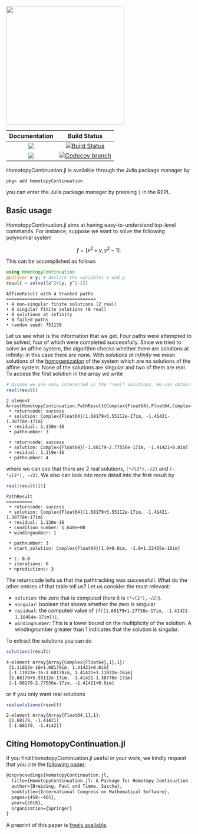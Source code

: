 <img src="https://i.imgur.com/8ycOn14.png" width="320px">

| **Documentation** | **Build Status** |
|:-----------------:|:----------------:|
| [![][docs-stable-img]][docs-stable-url] | [![Build Status][build-img]][build-url] |
| [![][docs-dev-img]][docs-dev-url] | [![Codecov branch][codecov-img]][codecov-url]|

HomotopyContinuation.jl is available through the Julia package manager by


```julia-repl
pkg> add HomotopyContinuation
```


you can enter the Julia package manager by pressing `]` in the REPL.


## Basic usage

HomotopyContinuation.jl aims at having easy-to-understand top-level commands. For instance, suppose we want to solve the following polynomial system

```math
f= [x^2+y, y^2-1].  
```


This can be accomplished as follows


```julia
using HomotopyContinuation
@polyvar x y; # declare the variables x and y
result = solve([x^2+2y, y^2-2])
```

```
AffineResult with 4 tracked paths
==================================
• 4 non-singular finite solutions (2 real)
• 0 singular finite solutions (0 real)
• 0 solutions at infinity
• 0 failed paths
• random seed: 751138
```


Let us see what is the information that we get. Four paths were attempted to be solved, four of which were completed successfully. Since we tried to solve an affine system, the algorithm checks whether there are solutions at infinity: in this case there are none. With *solutions at infinity* we mean solutions of the [homogenization](https://en.wikipedia.org/wiki/Homogeneous_polynomial#Homogenization) of the system which are no solutions of the affine system. None of the solutions are singular and two of them are real. To access the first solution in the array we write


```julia
# Assume we are only interested in the *real* solutions. We can obtain these by
real(result)
```

```
2-element Array{HomotopyContinuation.PathResult{Complex{Float64},Float64,Complex{Float64}},1}:
 • returncode: success
 • solution: Complex{Float64}[1.68179+5.55112e-17im, -1.41421-1.38778e-17im]
 • residual: 1.130e-16
 • pathnumber: 3

 • returncode: success
 • solution: Complex{Float64}[-1.68179-2.77556e-17im, -1.41421+0.0im]
 • residual: 1.119e-16
 • pathnumber: 4
```


where we can see that there are 2 real solutions, `(⁴√(2³),-√2)` and `(-⁴√(2³), -√2)`. We also can look into more detail into the first result by


```julia
real(result)[1]
```

```
PathResult
==========
 • returncode: success
 • solution: Complex{Float64}[1.68179+5.55112e-17im, -1.41421-1.38778e-17im]
 • residual: 1.130e-16
 • condition_number: 1.640e+00
 • windingnumber: 1

 • pathnumber: 3
 • start_solution: Complex{Float64}[1.0+0.0im, -1.0+1.22465e-16im]

 • t: 0.0
 • iterations: 6
 • npredictions: 3
```


The returncode tells us that the pathtracking was successfull. What do the other entries of that table tell us? Let us consider the most relevant:


  * `solution`: the zero that is computed (here it is `(⁴√(2³),-√2)`).
  * `singular`: boolean that shows whether the zero is singular.
  * `residual`: the computed value of ``|f([1.68179+1.27738e-17im, -1.41421-1.18454e-17im])|``.
  * `windingnumber`: This is a lower bound on the multiplicity of the solution. A windingnumber greater than 1 indicates that the solution is singular.


To extract the solutions you can do


```julia
solutions(result)
```

```
4-element Array{Array{Complex{Float64},1},1}:
 [1.11022e-16+1.68179im, 1.41421+0.0im]
 [-1.11022e-16-1.68179im, 1.41421+1.11022e-16im]
 [1.68179+5.55112e-17im, -1.41421-1.38778e-17im]
 [-1.68179-2.77556e-17im, -1.41421+0.0im]
```


or if you only want real solutions


```julia
realsolutions(result)
```

```
2-element Array{Array{Float64,1},1}:
 [1.68179, -1.41421]
 [-1.68179, -1.41421]
```



## Citing HomotopyContinuation.jl
If you find HomotopyContinuation.jl useful in your work, we kindly request that you cite the [following paper](https://link.springer.com/chapter/10.1007/978-3-319-96418-8_54):

```latex
@inproceedings{HomotopyContinuation.jl,
  title={HomotopyContinuation.jl: A Package for Homotopy Continuation in Julia},
  author={Breiding, Paul and Timme, Sascha},
  booktitle={International Congress on Mathematical Software},
  pages={458--465},
  year={2018},
  organization={Springer}
}
```

A preprint of this paper is [freely available](https://arxiv.org/abs/1711.10911).

[docs-stable-img]: https://img.shields.io/badge/docs-stable-blue.svg
[docs-dev-img]: https://img.shields.io/badge/docs-dev-blue.svg
[docs-stable-url]: https://www.juliahomotopycontinuation.org/HomotopyContinuation.jl/stable
[docs-dev-url]: https://www.juliahomotopycontinuation.org/HomotopyContinuation.jl/dev

[build-img]: https://travis-ci.org/JuliaHomotopyContinuation/HomotopyContinuation.jl.svg?branch=master
[build-url]: https://travis-ci.org/JuliaHomotopyContinuation/HomotopyContinuation.jl
[codecov-img]: https://codecov.io/gh/juliahomotopycontinuation/HomotopyContinuation.jl/branch/master/graph/badge.svg
[codecov-url]: https://codecov.io/gh/juliahomotopycontinuation/HomotopyContinuation.jl
